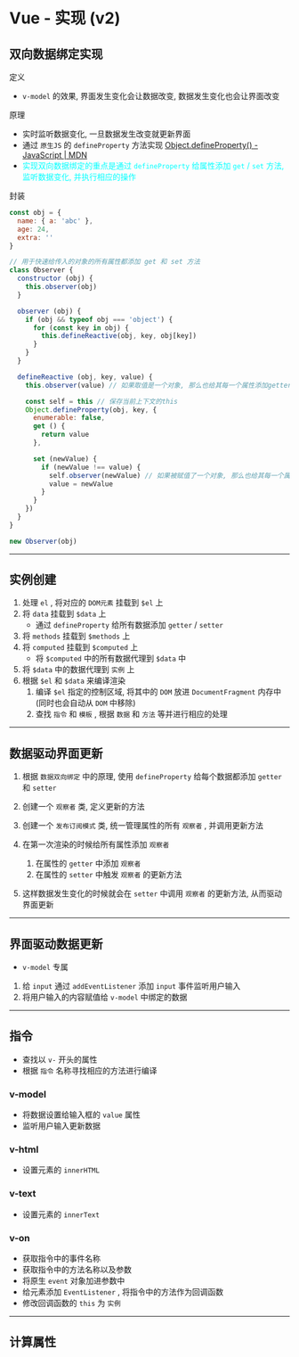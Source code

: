 # Vue - 实现 (v2)



## 双向数据绑定实现

定义

- `v-model` 的效果, 界面发生变化会让数据改变, 数据发生变化也会让界面改变

原理

- 实时监听数据变化, 一旦数据发生改变就更新界面
- 通过 `原生JS` 的 `defineProperty` 方法实现 [Object.defineProperty() - JavaScript | MDN](https://developer.mozilla.org/en-US/docs/Web/JavaScript/Reference/Global_Objects/Object/defineProperty)
- <span style="color: #0ff;">实现双向数据绑定的重点是通过 `defineProperty` 给属性添加 `get` / `set` 方法, 监听数据变化, 并执行相应的操作</span>

封装

```js
const obj = {
  name: { a: 'abc' },
  age: 24,
  extra: ''
}

// 用于快速给传入的对象的所有属性都添加 get 和 set 方法
class Observer {
  constructor (obj) {
    this.observer(obj)
  }

  observer (obj) {
    if (obj && typeof obj === 'object') {
      for (const key in obj) {
        this.defineReactive(obj, key, obj[key])
      }
    }
  }

  defineReactive (obj, key, value) {
    this.observer(value) // 如果取值是一个对象, 那么也给其每一个属性添加getter和setter

    const self = this // 保存当前上下文的this
    Object.defineProperty(obj, key, {
      enumerable: false,
      get () {
        return value
      },

      set (newValue) {
        if (newValue !== value) {
          self.observer(newValue) // 如果被赋值了一个对象, 那么也给其每一个属性添加getter和setter
          value = newValue
        }
      }
    })
  }
}

new Observer(obj)
```

---

## 实例创建

1. 处理 `el` , 将对应的 `DOM元素` 挂载到 `$el` 上
2. 将 `data` 挂载到 `$data` 上
   - 通过 `defineProperty` 给所有数据添加 `getter` / `setter`
3. 将 `methods` 挂载到 `$methods` 上
4. 将 `computed` 挂载到 `$computed` 上
   - 将 `$computed` 中的所有数据代理到 `$data` 中
5. 将 `$data` 中的数据代理到 `实例` 上
6. 根据 `$el` 和 `$data` 来编译渲染
   1. 编译 `$el` 指定的控制区域, 将其中的 `DOM` 放进 `DocumentFragment` 内存中 (同时也会自动从 `DOM` 中移除)
   2. 查找 `指令` 和 `模板` , 根据 `数据` 和 `方法` 等并进行相应的处理

---

## 数据驱动界面更新

1. 根据 `数据双向绑定` 中的原理, 使用 `defineProperty` 给每个数据都添加 `getter` 和 `setter`

2. 创建一个 `观察者` 类, 定义更新的方法

3. 创建一个 `发布订阅模式` 类, 统一管理属性的所有 `观察者` , 并调用更新方法
4. 在第一次渲染的时候给所有属性添加 `观察者`
   1. 在属性的 `getter` 中添加 `观察者`
   2. 在属性的 `setter` 中触发 `观察者` 的更新方法
5. 这样数据发生变化的时候就会在 `setter` 中调用 `观察者` 的更新方法, 从而驱动界面更新 

---

## 界面驱动数据更新

- `v-model` 专属

1. 给 `input` 通过 `addEventListener` 添加 `input` 事件监听用户输入
2. 将用户输入的内容赋值给 `v-model` 中绑定的数据

---

## 指令

- 查找以 `v-` 开头的属性
- 根据 `指令` 名称寻找相应的方法进行编译



### v-model

- 将数据设置给输入框的 `value` 属性
- 监听用户输入更新数据



### v-html

- 设置元素的 `innerHTML`



### v-text

- 设置元素的 `innerText`



### v-on

- 获取指令中的事件名称
- 获取指令中的方法名称以及参数
- 将原生 `event` 对象加进参数中
- 给元素添加 `EventListener` , 将指令中的方法作为回调函数
- 修改回调函数的 `this` 为 `实例`

---

## 计算属性
